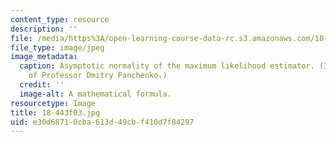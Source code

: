 ```yaml
---
content_type: resource
description: ''
file: /media/https%3A/open-learning-course-data-rc.s3.amazonaws.com/18-443-statistics-for-applications-fall-2003/e30d68710cba613d49cbf410d7f84297_18-443f03.jpg
file_type: image/jpeg
image_metadata:
  caption: Asymptotic normality of the maximum likelihood estimator. (Image courtesy
    of Professor Dmitry Panchenko.)
  credit: ''
  image-alt: A mathematical formula.
resourcetype: Image
title: 18-443f03.jpg
uid: e30d6871-0cba-613d-49cb-f410d7f84297
---
```

